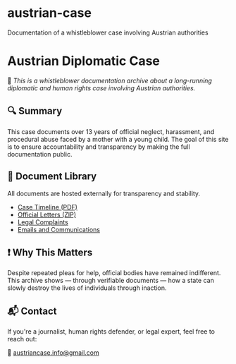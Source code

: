 # austrian-case
Documentation of a whistleblower case involving Austrian authorities
# Austrian Diplomatic Case

📁 *This is a whistleblower documentation archive about a long-running diplomatic and human rights case involving Austrian authorities.*

## 🔍 Summary

This case documents over 13 years of official neglect, harassment, and procedural abuse faced by a mother with a young child. The goal of this site is to ensure accountability and transparency by making the full documentation public.

## 📑 Document Library

All documents are hosted externally for transparency and stability.

- [Case Timeline (PDF)](https://drive.google.com/your-link)
- [Official Letters (ZIP)](https://drive.google.com/your-link)
- [Legal Complaints](https://drive.google.com/your-link)
- [Emails and Communications](https://drive.google.com/your-link)

## ❗ Why This Matters

Despite repeated pleas for help, official bodies have remained indifferent. This archive shows — through verifiable documents — how a state can slowly destroy the lives of individuals through inaction.

## 📬 Contact

If you're a journalist, human rights defender, or legal expert, feel free to reach out:

📧 austriancase.info@gmail.com
